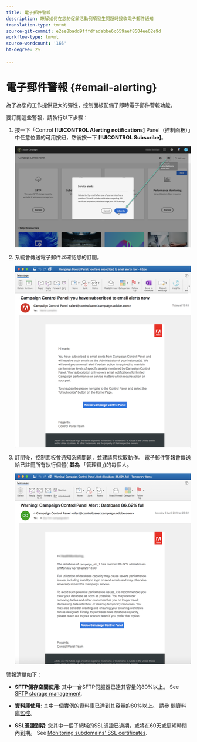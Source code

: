 ```yaml
---
title: 電子郵件警報
description: 瞭解如何在您的促銷活動例項發生問題時接收電子郵件通知
translation-type: tm+mt
source-git-commit: e2ee8badd9fffdfadabbe6c659aef8504ee62e9d
workflow-type: tm+mt
source-wordcount: '166'
ht-degree: 2%

---
```



# 電子郵件警報 {#email-alerting}

為了為您的工作提供更大的彈性，控制面板配備了即時電子郵件警報功能。

要訂閱這些警報，請執行以下步驟：

1. 按一下「Control **[!UICONTROL Alerting notifications]** Panel（控制面板）」中任意位置的可用按鈕，然後按一下 **[!UICONTROL Subscribe]**。

   ![](assets/subscribing.png)

1. 系統會傳送電子郵件以確認您的訂閱。

   ![](assets/email_subscription.png)

1. 訂閱後，控制面板會通知系統問題，並建議您採取動作。 電子郵件警報會傳送給已註冊所有執行個體( **其為** 「管理員」)的每個人。

   ![](assets/alert_sample.png)


警報清單如下：

* **SFTP儲存空間使用**: 其中一台SFTP伺服器已達其容量的80%以上。 See [SFTP storage management](../../sftp/using/sftp-storage-management.md).

* **資料庫使用**: 其中一個實例的資料庫已達到其容量的80%以上。 請參 [閱資料庫監控](../../performance-monitoring/using/database-monitoring.md)。

* **SSL憑證到期**: 您其中一個子網域的SSL憑證已過期，或將在60天或更短時間內到期。 See [Monitoring subdomains&#39; SSL certificates](../../subdomains-certificates/using/monitoring-ssl-certificates.md).

